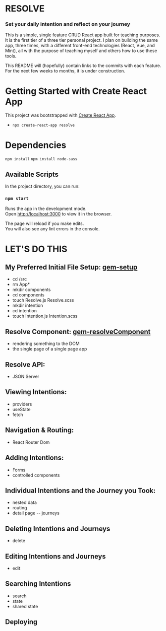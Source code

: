 # RESOLVE

### Set your daily intention and reflect on your journey

This is a simple, single feature CRUD React app built for teaching purposes. It is the first tier of a three tier personal project. I plan on building the same app, three times, with a different front-end technologies (React, Vue, and Mint), all with the purpose of teaching myself and others how to use these tools.

This README will (hopefully) contain links to the commits with each feature. For the next few weeks to months, it is under construction.

# Getting Started with Create React App

This project was bootstrapped with [Create React App](https://github.com/facebook/create-react-app).

* `npx create-react-app resolve`

# Dependencies
`npm install`
`npm install node-sass`

## Available Scripts

In the project directory, you can run:

### `npm start`

Runs the app in the development mode.\
Open [http://localhost:3000](http://localhost:3000) to view it in the browser.

The page will reload if you make edits.\
You will also see any lint errors in the console.

# LET'S DO THIS

## My Preferred Initial File Setup: [gem-setup](https://github.com/gwynnemeeks/resolve/tree/gem-setup)

* cd /src 
* rm App*
* mkdir components
* cd components
* touch Resolve.js Resolve.scss
* mkdir intention
* cd intention
* touch Intention.js Intention.scss

## Resolve Component: [gem-resolveComponent](https://github.com/gwynnemeeks/resolve/tree/gem-resolveComponent)
* rendering something to the DOM
* the single page of a single page app

## Resolve API:
* JSON Server

## Viewing Intentions:
* providers
* useState
* fetch

## Navigation & Routing:
* React Router Dom

## Adding Intentions:
* Forms
* controlled components

## Individual Intentions and the Journey you Took:
* nested data
* routing
* detail page -- journeys

## Deleting Intentions and Journeys
* delete

## Editing Intentions and Journeys
* edit

## Searching Intentions
* search
* state
* shared state

## Deploying
